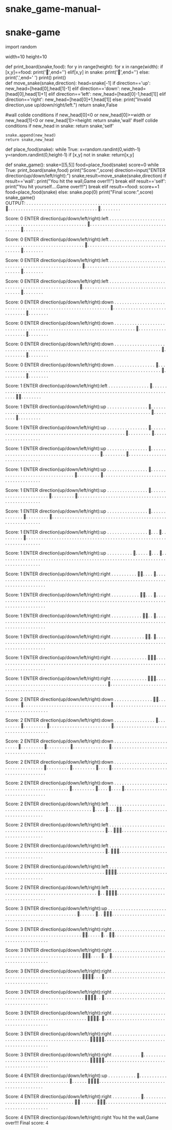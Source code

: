 # snake_game-manual-
# snake-game
import random

width=10
height=10

def print_board(snake,food):
    for y in range(height):
        for x in range(width):
            if [x,y]==food:
                print('🥚',end='')
            elif[x,y] in snake:
                print('🐛',end='')
            else:
                print('.',end=' ')
        print()
    print()  
def move_snake(snake,direction):
    head=snake[-1]
    if direction=='up':
        new_head=[head[0],head[1]-1]
    elif direction=='down':
        new_head=[head[0],head[1]+1]
    elif direction=='left':
        new_head=[head[0]-1,head[1]]
    elif direction=='right':
        new_head=[head[0]+1,head[1]]
    else:
        print("Invalid direction,use up/down/right/left.")
        return snake,False
        
#wall colide conditions
    if new_head[0]<0 or new_head[0]>=width or new_head[1]<0 or new_head[1]>=height:
        return snake,'wall'
#self colide conditions
    if new_head in snake:
        return snake,'self'
        
    snake.append(new_head)
    return snake,new_head
def place_food(snake):
    while True:
        x=random.randint(0,width-1)
        y=random.randint(0,height-1)
        if [x,y] not in snake:
            return[x,y]
            
def snake_game():
    snake=[[5,5]]
    food=place_food(snake)
    score=0
    while True:
        print_board(snake,food)
        print("Score:",score)
        direction=input("ENTER direction(up/down/left/right):")
        snake,result=move_snake(snake,direction)
        if result=='wall':
            print("You hit the wall,Game over!!!")
            break
        elif result=='self':
            print("You hit yourself....Game over!!!")
            break
        elif result==food:
            score+=1
            food=place_food(snake)
        else:
            snake.pop(0)
    print("Final score:",score)
snake_game()               
OUTPUT:
. . . . . . . . . . 
. . . . . . . . . .
. . . . . . . . . .
. . . . . . . . . .
. . . . . . . . . .
. . . . . 🐛. . . .
. . . . . . . . . .
. . . . . . . . . .
. . . . . . . . . .
. 🥚. . . . . . . .

Score: 0
ENTER direction(up/down/left/right):left
. . . . . . . . . . 
. . . . . . . . . .
. . . . . . . . . .
. . . . . . . . . .
. . . . . . . . . .
. . . . 🐛. . . . .
. . . . . . . . . .
. . . . . . . . . .
. . . . . . . . . .
. 🥚. . . . . . . .

Score: 0
ENTER direction(up/down/left/right):left
. . . . . . . . . . 
. . . . . . . . . .
. . . . . . . . . .
. . . . . . . . . .
. . . . . . . . . .
. . . 🐛. . . . . .
. . . . . . . . . .
. . . . . . . . . .
. . . . . . . . . .
. 🥚. . . . . . . .

Score: 0
ENTER direction(up/down/left/right):left
. . . . . . . . . . 
. . . . . . . . . .
. . . . . . . . . .
. . . . . . . . . .
. . . . . . . . . .
. . 🐛. . . . . . .
. . . . . . . . . .
. . . . . . . . . .
. . . . . . . . . .
. 🥚. . . . . . . .

Score: 0
ENTER direction(up/down/left/right):left
. . . . . . . . . . 
. . . . . . . . . .
. . . . . . . . . .
. . . . . . . . . .
. . . . . . . . . .
. 🐛. . . . . . . .
. . . . . . . . . .
. . . . . . . . . .
. . . . . . . . . .
. 🥚. . . . . . . .

Score: 0
ENTER direction(up/down/left/right):down
. . . . . . . . . . 
. . . . . . . . . .
. . . . . . . . . .
. . . . . . . . . .
. . . . . . . . . .
. . . . . . . . . .
. 🐛. . . . . . . .
. . . . . . . . . .
. . . . . . . . . .
. 🥚. . . . . . . .

Score: 0
ENTER direction(up/down/left/right):down
. . . . . . . . . . 
. . . . . . . . . .
. . . . . . . . . .
. . . . . . . . . .
. . . . . . . . . .
. . . . . . . . . .
. . . . . . . . . .
. 🐛. . . . . . . .
. . . . . . . . . .
. 🥚. . . . . . . .

Score: 0
ENTER direction(up/down/left/right):down
. . . . . . . . . . 
. . . . . . . . . .
. . . . . . . . . .
. . . . . . . . . .
. . . . . . . . . .
. . . . . . . . . .
. . . . . . . . . .
. . . . . . . . . .
. 🐛. . . . . . . .
. 🥚. . . . . . . .

Score: 0
ENTER direction(up/down/left/right):down
. . . . . . . . . . 
. . . . . . 🥚. . .
. . . . . . . . . .
. . . . . . . . . .
. . . . . . . . . .
. . . . . . . . . .
. . . . . . . . . .
. . . . . . . . . .
. 🐛. . . . . . . .
. 🐛. . . . . . . .

Score: 1
ENTER direction(up/down/left/right):left
. . . . . . . . . . 
. . . . . . 🥚. . .
. . . . . . . . . .
. . . . . . . . . .
. . . . . . . . . .
. . . . . . . . . .
. . . . . . . . . .
. . . . . . . . . .
. . . . . . . . . .
🐛🐛. . . . . . . .

Score: 1
ENTER direction(up/down/left/right):up
. . . . . . . . . . 
. . . . . . 🥚. . .
. . . . . . . . . .
. . . . . . . . . .
. . . . . . . . . .
. . . . . . . . . .
. . . . . . . . . .
. . . . . . . . . .
🐛. . . . . . . . .
🐛. . . . . . . . .

Score: 1
ENTER direction(up/down/left/right):up
. . . . . . . . . . 
. . . . . . 🥚. . .
. . . . . . . . . .
. . . . . . . . . .
. . . . . . . . . .
. . . . . . . . . .
. . . . . . . . . .
🐛. . . . . . . . .
🐛. . . . . . . . .
. . . . . . . . . .

Score: 1
ENTER direction(up/down/left/right):up
. . . . . . . . . . 
. . . . . . 🥚. . .
. . . . . . . . . .
. . . . . . . . . .
. . . . . . . . . .
. . . . . . . . . .
🐛. . . . . . . . .
🐛. . . . . . . . .
. . . . . . . . . .
. . . . . . . . . .

Score: 1
ENTER direction(up/down/left/right):up
. . . . . . . . . . 
. . . . . . 🥚. . .
. . . . . . . . . .
. . . . . . . . . .
. . . . . . . . . .
🐛. . . . . . . . .
🐛. . . . . . . . .
. . . . . . . . . .
. . . . . . . . . .
. . . . . . . . . .

Score: 1
ENTER direction(up/down/left/right):up
. . . . . . . . . . 
. . . . . . 🥚. . .
. . . . . . . . . .
. . . . . . . . . .
🐛. . . . . . . . .
🐛. . . . . . . . .
. . . . . . . . . .
. . . . . . . . . .
. . . . . . . . . .
. . . . . . . . . .

Score: 1
ENTER direction(up/down/left/right):up
. . . . . . . . . . 
. . . . . . 🥚. . .
. . . . . . . . . .
🐛. . . . . . . . .
🐛. . . . . . . . .
. . . . . . . . . .
. . . . . . . . . .
. . . . . . . . . .
. . . . . . . . . .
. . . . . . . . . .

Score: 1
ENTER direction(up/down/left/right):up
. . . . . . . . . . 
. . . . . . 🥚. . .
🐛. . . . . . . . .
🐛. . . . . . . . .
. . . . . . . . . .
. . . . . . . . . .
. . . . . . . . . .
. . . . . . . . . .
. . . . . . . . . .
. . . . . . . . . .

Score: 1
ENTER direction(up/down/left/right):up
. . . . . . . . . . 
🐛. . . . . 🥚. . .
🐛. . . . . . . . .
. . . . . . . . . .
. . . . . . . . . .
. . . . . . . . . .
. . . . . . . . . .
. . . . . . . . . .
. . . . . . . . . .
. . . . . . . . . .

Score: 1
ENTER direction(up/down/left/right):right
. . . . . . . . . . 
🐛🐛. . . . 🥚. . .
. . . . . . . . . .
. . . . . . . . . .
. . . . . . . . . .
. . . . . . . . . .
. . . . . . . . . .
. . . . . . . . . .
. . . . . . . . . .
. . . . . . . . . .

Score: 1
ENTER direction(up/down/left/right):right
. . . . . . . . . . 
. 🐛🐛. . . 🥚. . .
. . . . . . . . . .
. . . . . . . . . .
. . . . . . . . . .
. . . . . . . . . .
. . . . . . . . . .
. . . . . . . . . .
. . . . . . . . . .
. . . . . . . . . .

Score: 1
ENTER direction(up/down/left/right):right
. . . . . . . . . . 
. . 🐛🐛. . 🥚. . .
. . . . . . . . . .
. . . . . . . . . .
. . . . . . . . . .
. . . . . . . . . .
. . . . . . . . . .
. . . . . . . . . .
. . . . . . . . . .
. . . . . . . . . .

Score: 1
ENTER direction(up/down/left/right):right
. . . . . . . . . . 
. . . 🐛🐛. 🥚. . .
. . . . . . . . . .
. . . . . . . . . .
. . . . . . . . . .
. . . . . . . . . .
. . . . . . . . . .
. . . . . . . . . .
. . . . . . . . . .
. . . . . . . . . .

Score: 1
ENTER direction(up/down/left/right):right
. . . . . . . . . . 
. . . . 🐛🐛🥚. . .
. . . . . . . . . .
. . . . . . . . . .
. . . . . . . . . .
. . . . . . . . . .
. . . . . . . . . .
. . . . . . . . . .
. . . . . . . . . .
. . . . . . . . . .

Score: 1
ENTER direction(up/down/left/right):right
. . . . . . . . . . 
. . . . 🐛🐛🐛. . .
. . . . . . . . . .
. . . . . . . . . .
. . . . . . . . . .
. . . . . . . . . .
. 🥚. . . . . . . .
. . . . . . . . . .
. . . . . . . . . .
. . . . . . . . . .

Score: 2
ENTER direction(up/down/left/right):down
. . . . . . . . . . 
. . . . . 🐛🐛. . .
. . . . . . 🐛. . .
. . . . . . . . . .
. . . . . . . . . .
. . . . . . . . . .
. 🥚. . . . . . . .
. . . . . . . . . .
. . . . . . . . . .
. . . . . . . . . .

Score: 2
ENTER direction(up/down/left/right):down
. . . . . . . . . . 
. . . . . . 🐛. . .
. . . . . . 🐛. . .
. . . . . . 🐛. . .
. . . . . . . . . .
. . . . . . . . . .
. 🥚. . . . . . . .
. . . . . . . . . .
. . . . . . . . . .
. . . . . . . . . .

Score: 2
ENTER direction(up/down/left/right):down
. . . . . . . . . . 
. . . . . . . . . .
. . . . . . 🐛. . .
. . . . . . 🐛. . .
. . . . . . 🐛. . .
. . . . . . . . . .
. 🥚. . . . . . . .
. . . . . . . . . .
. . . . . . . . . .
. . . . . . . . . .

Score: 2
ENTER direction(up/down/left/right):down
. . . . . . . . . . 
. . . . . . . . . .
. . . . . . . . . .
. . . . . . 🐛. . .
. . . . . . 🐛. . .
. . . . . . 🐛. . .
. 🥚. . . . . . . .
. . . . . . . . . .
. . . . . . . . . .
. . . . . . . . . .

Score: 2
ENTER direction(up/down/left/right):down
. . . . . . . . . . 
. . . . . . . . . .
. . . . . . . . . .
. . . . . . . . . .
. . . . . . 🐛. . .
. . . . . . 🐛. . .
. 🥚. . . . 🐛. . .
. . . . . . . . . .
. . . . . . . . . .
. . . . . . . . . .

Score: 2
ENTER direction(up/down/left/right):left
. . . . . . . . . . 
. . . . . . . . . .
. . . . . . . . . .
. . . . . . . . . .
. . . . . . . . . .
. . . . . . 🐛. . .
. 🥚. . . 🐛🐛. . .
. . . . . . . . . .
. . . . . . . . . .
. . . . . . . . . .

Score: 2
ENTER direction(up/down/left/right):left
. . . . . . . . . . 
. . . . . . . . . .
. . . . . . . . . .
. . . . . . . . . .
. . . . . . . . . .
. . . . . . . . . .
. 🥚. . 🐛🐛🐛. . .
. . . . . . . . . .
. . . . . . . . . .
. . . . . . . . . .

Score: 2
ENTER direction(up/down/left/right):left
. . . . . . . . . . 
. . . . . . . . . .
. . . . . . . . . .
. . . . . . . . . .
. . . . . . . . . .
. . . . . . . . . .
. 🥚. 🐛🐛🐛. . . .
. . . . . . . . . .
. . . . . . . . . .
. . . . . . . . . .

Score: 2
ENTER direction(up/down/left/right):left
. . . . . . . . . . 
. . . . . . . . . .
. . . . . . . . . .
. . . . . . . . . .
. . . . . . . . . .
. . . . . . . . . .
. 🥚🐛🐛🐛. . . . .
. . . . . . . . . .
. . . . . . . . . .
. . . . . . . . . .

Score: 2
ENTER direction(up/down/left/right):left
. . . . . . . . . . 
. . . . . . . . . .
. . . . . . . . . .
. . . . . . . . . .
. . . . . . . . . .
. . . . . . . . 🥚.
. 🐛🐛🐛🐛. . . . .
. . . . . . . . . .
. . . . . . . . . .
. . . . . . . . . .

Score: 3
ENTER direction(up/down/left/right):up
. . . . . . . . . . 
. . . . . . . . . .
. . . . . . . . . .
. . . . . . . . . .
. . . . . . . . . .
. 🐛. . . . . . 🥚.
. 🐛🐛🐛. . . . . .
. . . . . . . . . .
. . . . . . . . . .
. . . . . . . . . .

Score: 3
ENTER direction(up/down/left/right):right
. . . . . . . . . . 
. . . . . . . . . .
. . . . . . . . . .
. . . . . . . . . .
. . . . . . . . . .
. 🐛🐛. . . . . 🥚.
. 🐛🐛. . . . . . .
. . . . . . . . . .
. . . . . . . . . .
. . . . . . . . . .

Score: 3
ENTER direction(up/down/left/right):right
. . . . . . . . . . 
. . . . . . . . . .
. . . . . . . . . .
. . . . . . . . . .
. . . . . . . . . .
. 🐛🐛🐛. . . . 🥚.
. 🐛. . . . . . . .
. . . . . . . . . .
. . . . . . . . . .
. . . . . . . . . .

Score: 3
ENTER direction(up/down/left/right):right
. . . . . . . . . . 
. . . . . . . . . .
. . . . . . . . . .
. . . . . . . . . .
. . . . . . . . . .
. 🐛🐛🐛🐛. . . 🥚.
. . . . . . . . . .
. . . . . . . . . .
. . . . . . . . . .
. . . . . . . . . .

Score: 3
ENTER direction(up/down/left/right):right
. . . . . . . . . . 
. . . . . . . . . .
. . . . . . . . . .
. . . . . . . . . .
. . . . . . . . . .
. . 🐛🐛🐛🐛. . 🥚.
. . . . . . . . . .
. . . . . . . . . .
. . . . . . . . . .
. . . . . . . . . .

Score: 3
ENTER direction(up/down/left/right):right
. . . . . . . . . . 
. . . . . . . . . .
. . . . . . . . . .
. . . . . . . . . .
. . . . . . . . . .
. . . 🐛🐛🐛🐛. 🥚.
. . . . . . . . . .
. . . . . . . . . .
. . . . . . . . . .
. . . . . . . . . .

Score: 3
ENTER direction(up/down/left/right):right
. . . . . . . . . . 
. . . . . . . . . .
. . . . . . . . . .
. . . . . . . . . .
. . . . . . . . . .
. . . . 🐛🐛🐛🐛🥚.
. . . . . . . . . .
. . . . . . . . . .
. . . . . . . . . .
. . . . . . . . . .

Score: 3
ENTER direction(up/down/left/right):right
. . . . . . . . . . 
. 🥚. . . . . . . .
. . . . . . . . . .
. . . . . . . . . .
. . . . . . . . . .
. . . . 🐛🐛🐛🐛🐛.
. . . . . . . . . .
. . . . . . . . . .
. . . . . . . . . .
. . . . . . . . . .

Score: 4
ENTER direction(up/down/left/right):up
. . . . . . . . . . 
. 🥚. . . . . . . .
. . . . . . . . . .
. . . . . . . . . .
. . . . . . . . 🐛.
. . . . . 🐛🐛🐛🐛.
. . . . . . . . . .
. . . . . . . . . .
. . . . . . . . . .
. . . . . . . . . .

Score: 4
ENTER direction(up/down/left/right):right
. . . . . . . . . . 
. 🥚. . . . . . . .
. . . . . . . . . .
. . . . . . . . . .
. . . . . . . . 🐛🐛
. . . . . . 🐛🐛🐛.
. . . . . . . . . .
. . . . . . . . . .
. . . . . . . . . .
. . . . . . . . . .

Score: 4
ENTER direction(up/down/left/right):right
You hit the wall,Game over!!!
Final score: 4
